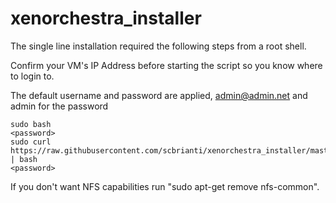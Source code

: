 # xenorchestra_installer

The single line installation required the following steps from a root shell. 

Confirm your VM's IP Address before starting the script so you know where to login to. 

The default username and password are applied, admin@admin.net and admin for the password

    sudo bash
    <password>
    sudo curl https://raw.githubusercontent.com/scbrianti/xenorchestra_installer/master/xo_install.sh | bash
    <password>
    
    
If you don't want NFS capabilities run "sudo apt-get remove nfs-common".
